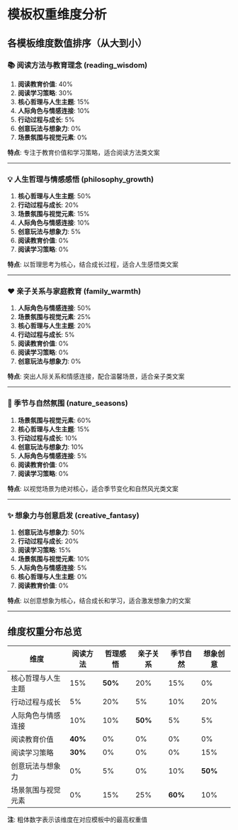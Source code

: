 # 模板权重维度分析

## 各模板维度数值排序（从大到小）

### 📚 阅读方法与教育理念 (reading_wisdom)
1. **阅读教育价值**: 40%
2. **阅读学习策略**: 30%
3. **核心哲理与人生主题**: 15%
4. **人际角色与情感连接**: 10%
5. **行动过程与成长**: 5%
6. **创意玩法与想象力**: 0%
7. **场景氛围与视觉元素**: 0%

**特点**: 专注于教育价值和学习策略，适合阅读方法类文案

---

### 💡 人生哲理与情感感悟 (philosophy_growth)
1. **核心哲理与人生主题**: 50%
2. **行动过程与成长**: 20%
3. **场景氛围与视觉元素**: 15%
4. **人际角色与情感连接**: 10%
5. **创意玩法与想象力**: 5%
6. **阅读教育价值**: 0%
7. **阅读学习策略**: 0%

**特点**: 以哲理思考为核心，结合成长过程，适合人生感悟类文案

---

### ❤️ 亲子关系与家庭教育 (family_warmth)
1. **人际角色与情感连接**: 50%
2. **场景氛围与视觉元素**: 25%
3. **核心哲理与人生主题**: 20%
4. **行动过程与成长**: 5%
5. **阅读教育价值**: 0%
6. **阅读学习策略**: 0%
7. **创意玩法与想象力**: 0%

**特点**: 突出人际关系和情感连接，配合温馨场景，适合亲子类文案

---

### 🌿 季节与自然氛围 (nature_seasons)
1. **场景氛围与视觉元素**: 60%
2. **核心哲理与人生主题**: 15%
3. **行动过程与成长**: 10%
4. **创意玩法与想象力**: 10%
5. **人际角色与情感连接**: 5%
6. **阅读教育价值**: 0%
7. **阅读学习策略**: 0%

**特点**: 以视觉场景为绝对核心，适合季节变化和自然风光类文案

---

### ✨ 想象力与创意启发 (creative_fantasy)
1. **创意玩法与想象力**: 50%
2. **行动过程与成长**: 20%
3. **阅读学习策略**: 15%
4. **场景氛围与视觉元素**: 10%
5. **人际角色与情感连接**: 5%
6. **核心哲理与人生主题**: 0%
7. **阅读教育价值**: 0%

**特点**: 以创意想象为核心，结合成长和学习，适合激发想象力的文案

---

## 维度权重分布总览

| 维度 | 阅读方法 | 哲理感悟 | 亲子关系 | 季节自然 | 想象创意 |
|------|----------|----------|----------|----------|----------|
| 核心哲理与人生主题 | 15% | **50%** | 20% | 15% | 0% |
| 行动过程与成长 | 5% | 20% | 5% | 10% | 20% |
| 人际角色与情感连接 | 10% | 10% | **50%** | 5% | 5% |
| 阅读教育价值 | **40%** | 0% | 0% | 0% | 0% |
| 阅读学习策略 | **30%** | 0% | 0% | 0% | 15% |
| 创意玩法与想象力 | 0% | 5% | 0% | 10% | **50%** |
| 场景氛围与视觉元素 | 0% | 15% | 25% | **60%** | 10% |

**注**: 粗体数字表示该维度在对应模板中的最高权重值
